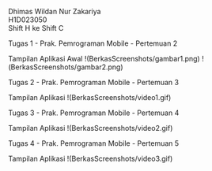 Dhimas Wildan Nur Zakariya <br>
H1D023050 <br>
Shift H ke Shift C <br>

Tugas 1 - Prak. Pemrograman Mobile - Pertemuan 2

Tampilan Aplikasi Awal
!(BerkasScreenshots/gambar1.png)
!(BerkasScreenshots/gambar2.png)

Tugas 2 - Prak. Pemrograman Mobile - Pertemuan 3

Tampilan Aplikasi 
!(BerkasScreenshots/video1.gif)

Tugas 3 - Prak. Pemrograman Mobile - Pertemuan 4

Tampilan Aplikasi 
!(BerkasScreenshots/video2.gif)

Tugas 4 - Prak. Pemrograman Mobile - Pertemuan 5

Tampilan Aplikasi 
!(BerkasScreenshots/video3.gif)

